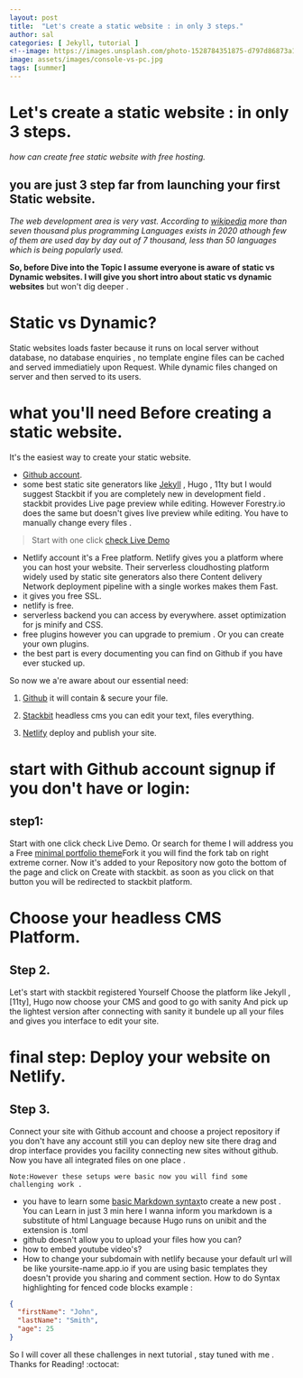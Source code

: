```yaml
---
layout: post
title:  "Let's create a static website : in only 3 steps."
author: sal
categories: [ Jekyll, tutorial ]
<!--image: https://images.unsplash.com/photo-1528784351875-d797d86873a1?ixlib=rb-1.2.1&auto=format&fit=crop&w=750&q=80 -->
image: assets/images/console-vs-pc.jpg
tags: [summer]
---
```


# Let's create a static website : in only 3 steps.
*how can create free static website with free hosting.*

## you are just 3 step far from launching your first Static website.
*The web development area is very vast. According to [wikipedia](https://en.m.wikipedia.org/wiki/List_of_programming_languages) more than seven thousand plus programming Languages exists in 2020 athough few of them are used day by day out of 7 thousand, less than 50 languages which is being popularly used.*

**So, before Dive into the Topic I assume everyone is aware of static vs Dynamic websites. I will give you short intro about static vs dynamic websites** but won't dig deeper .

# Static vs Dynamic?
Static websites loads faster because it runs on local server without database, no database enquiries , no template engine files can be cached and served immediatiely upon Request. While dynamic files changed on server and then served to its users.

# what you'll need Before creating a static website.
It's the easiest way to create your static website.

- [Github account](https://github.com/).
- some best static site generators like [Jekyll](https://jekyllrb.com/docs/) , Hugo , 11ty but I would suggest Stackbit if you are completely new in development field . stackbit provides Live page preview while editing. However Forestry.io does the same but doesn't gives live preview while editing. You have to manually change every files .

> Start with one click [check Live Demo](https://themes.gohugo.io/theme/hugo-lodi-theme/)

- Netlify account it's a Free platform. Netlify gives you a platform where you can host your website. Their serverless cloudhosting platform widely used by static site generators also there Content delivery Network deployment pipeline with a single workes makes them Fast.
- it gives you free SSL.
- netlify is free.
- serverless backend you can access by everywhere.
asset optimization for js minify and CSS.
- free plugins however you can upgrade to premium . Or you can create your own plugins.
- the best part is every documenting you can find on Github if you have ever stucked up.

So now we a're aware about our essential need:

1. [Github](https://github.com) it will contain & secure your file.

2. [Stackbit](https://stackbit.com) headless cms you can edit your text, files everything.

3. [Netlify](www.netlify.com) deploy and publish your site.

# start with Github account signup if you don't have or login:
## step1:

Start with one click check Live Demo. Or search for theme I will address you a Free [minimal portfolio theme](https://github.com/luizdepra/hugo-coder)Fork it you will find the fork tab on right extreme corner. Now it's added to your Repository now goto the bottom of the page and click on Create with stackbit. as soon as you click on that button you will be redirected to stackbit platform.

# Choose your headless CMS Platform.
## Step 2.

Let's start with stackbit registered Yourself Choose the platform like Jekyll , [11ty], Hugo now choose your CMS and good to go with sanity And pick up the lightest version after connecting with sanity it bundele up all your files and gives you interface to edit your site.

# final step: Deploy your website on Netlify.
## Step 3.

Connect your site with Github account and choose a project repository if you don't have any account still you can deploy new site there drag and drop interface provides you facility connecting new sites without github. Now you have all integrated files on one place .

`Note:However these setups were basic now you will find some challenging work .`

- you have to learn some [basic Markdown syntax](https://www.markdownguide.org/basic-syntax/)to create a new post . You can Learn in just 3 min here I wanna inform you markdown is a substitute of html Language because Hugo runs on unibit and the extension is .toml
- github doesn't allow you to upload your files how you can?
- how to embed youtube video's?
- How to change your subdomain with netlify because your default url will be like yoursite-name.app.io
if you are using basic templates they doesn't provide you sharing and comment section.
How to do Syntax highlighting for fenced code blocks example :


```json
{
  "firstName": "John",
  "lastName": "Smith",
  "age": 25
}
```

So I will cover all these challenges in next tutorial , stay tuned with me . Thanks for Reading! :octocat:








